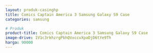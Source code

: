 ```yaml
---
layout: produk-casinghp
title: Comics Captain America 3 Samsung Galaxy S9 Case
categories: samsung

# Produk
product-title: Comics Captain America 3 Samsung Galaxy S9 Case
image-drive: 1V1c3rkhzrgPbhQVxccvXpaDjD6tYe9Th
harga: 90000
---
```

